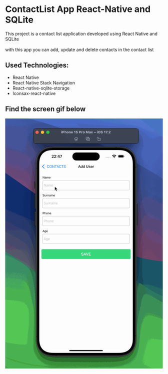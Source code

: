 # ContactList App React-Native and SQLite

This project is a contact list application developed using React Native and SQLite
<br/>
<br/> with this app you can add, update and delete contacts in the contact list
<br/>

## Used Technologies:

- React Native
- React Native Stack Navigation
- React-native-sqlite-storage
- Iconsax-react-native

<h2> Find the screen gif below </h2>

![](/sql.gif)
